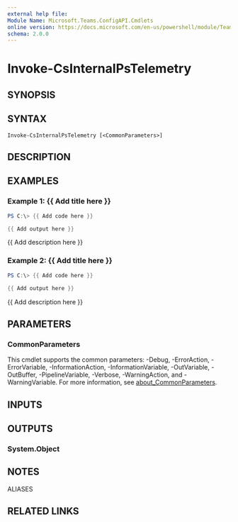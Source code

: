 ```yaml
---
external help file:
Module Name: Microsoft.Teams.ConfigAPI.Cmdlets
online version: https://docs.microsoft.com/en-us/powershell/module/Teams/invoke-csinternalpstelemetry
schema: 2.0.0
---
```


# Invoke-CsInternalPsTelemetry

## SYNOPSIS


## SYNTAX

```
Invoke-CsInternalPsTelemetry [<CommonParameters>]
```

## DESCRIPTION


## EXAMPLES

### Example 1: {{ Add title here }}
```powershell
PS C:\> {{ Add code here }}

{{ Add output here }}
```

{{ Add description here }}

### Example 2: {{ Add title here }}
```powershell
PS C:\> {{ Add code here }}

{{ Add output here }}
```

{{ Add description here }}

## PARAMETERS

### CommonParameters
This cmdlet supports the common parameters: -Debug, -ErrorAction, -ErrorVariable, -InformationAction, -InformationVariable, -OutVariable, -OutBuffer, -PipelineVariable, -Verbose, -WarningAction, and -WarningVariable. For more information, see [about_CommonParameters](http://go.microsoft.com/fwlink/?LinkID=113216).

## INPUTS

## OUTPUTS

### System.Object

## NOTES

ALIASES

## RELATED LINKS

